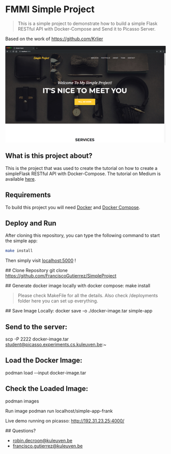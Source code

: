 # FMMI Simple Project
 > This is a simple project to demonstrate how to build a simple Flask RESTful API with Docker-Compose and Send it to Picasso Server.

 Based on the work of https://github.com/Krlier

<img src="images/Homepage.png" align="center"/>

## What is this project about?

This is the project that was used to create the tutorial on how to create a simpleFlask RESTful API with Docker-Compose.
The tutorial on Medium is available [here].

## Requirements

To build this project you will need [Docker][Docker Install] and [Docker Compose][Docker Compose Install].

## Deploy and Run

After cloning this repository, you can type the following command to start the simple app:

```sh
make install
```

Then simply visit [localhost:5000][App] !

## Clone Repository
git clone https://github.com/FranciscoGutierrez/SimpleProject

## Generate docker image locally with docker compose:
make install

> Please check MakeFile for all the details. Also check /deployments folder here you can set up everything.

## Save Image Locally:
docker save -o ./docker-image.tar simple-app

## Send to the server:
scp -P 2222 docker-image.tar student@picasso.experiments.cs.kuleuven.be:~
<use-your-password>

## Load the Docker Image:
podman load --input docker-image.tar

## Check the Loaded Image:
podman images

Run image
podman run localhost/simple-app-frank

Live demo running on picasso: http://192.31.23.25:4000/

## Questions?

- robin.decroon@kuleuven.be
- francisco.gutierrez@kuleuven.be


[Docker Install]:  https://docs.docker.com/install/
[Docker Compose Install]: https://docs.docker.com/compose/install/
[App]: http://127.0.0.1:5000
[here]: https://medium.com/@daniel.carlier/how-to-build-a-simple-flask-restful-api-with-docker-compose-2d849d738137
